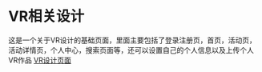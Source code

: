 # VR相关设计

这是一个关于VR设计的基础页面，里面主要包括了登录注册页，首页，活动页，活动详情页，个人中心，搜索页面等，还可以设置自己的个人信息以及上传个人VR作品
[VR设计页面](http://eva1963.win/VR-project/app/index.html)
